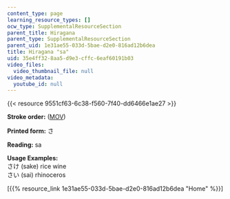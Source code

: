 ```yaml
---
content_type: page
learning_resource_types: []
ocw_type: SupplementalResourceSection
parent_title: Hiragana
parent_type: SupplementalResourceSection
parent_uid: 1e31ae55-033d-5bae-d2e0-816ad12b6dea
title: Hiragana "sa"
uid: 35e4ff32-8aa5-d9e3-cffc-6eaf60191b03
video_files:
  video_thumbnail_file: null
video_metadata:
  youtube_id: null
---
```


{{< resource 9551cf63-6c38-f560-7f40-dd6466e1ae27 >}}

**Stroke order:** ([MOV](http://www.archive.org/download/MITRES21F.01S10_HIRAGANA_CHARACTERS/0421.mov))

**Printed form:** さ

**Reading:** sa

**Usage Examples:**  
さけ (sake) rice wine  
さい (sai) rhinoceros

  
\[{{% resource_link 1e31ae55-033d-5bae-d2e0-816ad12b6dea "Home" %}}\]